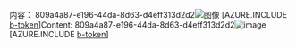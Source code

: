 <span data-ttu-id="3d3c8-101">内容： 809a4a87-e196-44da-8d63-d4eff313d2d2![图像](8951d4df-28b9-4404-b885-440ba71608bd.png)
[AZURE.INCLUDE [b-token](9d37d636-694b-456f-b48e-1a25f0f58970.md)]</span><span class="sxs-lookup"><span data-stu-id="3d3c8-101">Content: 809a4a87-e196-44da-8d63-d4eff313d2d2![image](8951d4df-28b9-4404-b885-440ba71608bd.png)
[AZURE.INCLUDE [b-token](9d37d636-694b-456f-b48e-1a25f0f58970.md)]</span></span>
